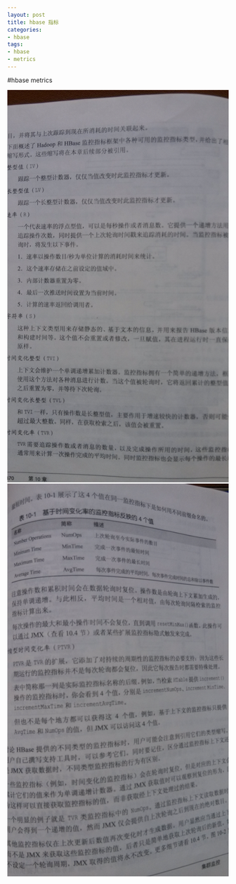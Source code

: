 ```yaml
---
layout: post
title: hbase 指标
categories:
- hbase
tags:
- hbase
- metrics
---
```




#hbase metrics

![](/images/3/1.jpg)
![](/images/3/2.jpg)